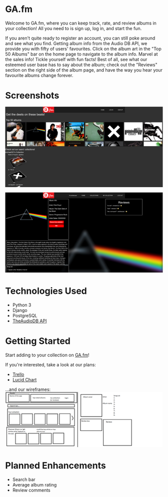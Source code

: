 # GA.fm
Welcome to GA.fm, where you can keep track, rate, and review albums in your collection! All you need to is sign up, log in, and start the fun.

If you aren't quite ready to register an account, you can still poke around and see what you find. Getting album info from the Audio DB API, we provide you with fifty of users' favourites. Click on the album art in the "Top 50 Albums" bar on the home page to navigate to the album info. Marvel at the sales info! Tickle yourself with fun facts! Best of all, see what our esteemed user base has to say about the album; check out the "Reviews" section on the right side of the album page, and have the way you hear your favourite albums change forever.

# Screenshots

![Landing page](images/landing-page.png?raw=true "Landing page")

![Album detail](images/album-detail.png)

# Technologies Used
- Python 3
- Django
- PostgreSQL
- [TheAudioDB API](https://theaudiodb.com/api_guide.php)

# Getting Started
Start adding to your collection on [GA.fm](https://gafm.herokuapp.com/)!

If you're interested, take a look at our plans:
- [Trello](https://trello.com/b/cGOrG4QA/project-3)
- [Lucid Chart](https://app.lucidchart.com/publicSegments/view/759d0985-1a9b-4043-9b49-1dfb83942b20)

...and our wireframes:
![Wireframes](images/project-3-wireframes.png)


# Planned Enhancements
- Search bar
- Average album rating
- Review comments
